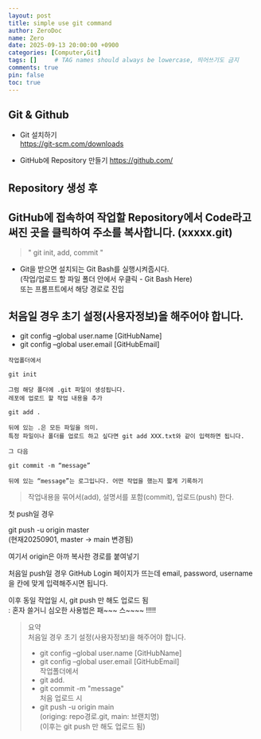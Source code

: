 ```yaml
---
layout: post
title: simple use git command
author: ZeroDoc
name: Zero
date: 2025-09-13 20:00:00 +0900
categories: [Computer,Git]
tags: []     # TAG names should always be lowercase, 띄어쓰기도 금지
comments: true
pin: false
toc: true
---
```

## Git & Github
- Git 설치하기   
 https://git-scm.com/downloads

- GitHub에 Repository 만들기
 https://github.com/

## Repository 생성 후
## GitHub에 접속하여 작업할 Repository에서 Code라고 써진 곳을 클릭하여 주소를 복사합니다. (xxxxx.git)

> " git init, add, commit  "

- Git을 받으면 설치되는 Git Bash를 실행시켜줍시다.   
(작업/업로드 할 파일 폴더 안에서 우클릭 - Git Bash Here)   
또는 프롬프트에서 해당 경로로 진입

## 처음일 경우 초기 설정(사용자정보)을 해주어야 합니다.   
- git config –global user.name [GitHubName]   
- git config –global user.email [GitHubEmail]

```
작업폴더에서

git init

그럼 해당 폴더에 .git 파일이 생성됩니다.   
레포에 업로드 할 작업 내용을 추가   

git add .    

뒤에 있는 .은 모든 파일을 의미.   
특정 파일이나 폴더를 업로드 하고 싶다면 git add XXX.txt와 같이 입력하면 됩니다.   

그 다음   

git commit -m “message”

뒤에 있는 “message”는 로그입니다. 어떤 작업을 했는지 짧게 기록하기
```
>작업내용을 묶어서(add), 설명서를 포함(commit), 업로드(push) 한다.   

첫 push일 경우   

git push -u origin master   
(현재20250901, master -> main 변경됨)   

여기서 origin은 아까 복사한 경로를 붙여넣기

처음일 push일 경우 GitHub Login 페이지가 뜨는데 email, password, username을 칸에 맞게 입력해주시면 됩니다.

이후 동일 작업일 시, git push 만 해도 업로드 됨   
: 혼자 쓸거니 심오한 사용법은 패~~~ 스~~~~  !!!!!

>요약   
>처음일 경우 초기 설정(사용자정보)을 해주어야 합니다.      
>- git config –global user.name [GitHubName]   
>- git config –global user.email [GitHubEmail]   
>작업폴더에서   
>- git add.   
>- git commit -m "message"   
>처음 업로드 시   
>- git push -u  origin main   
>(origing: repo경로.git, main: 브랜치명)   
>(이후는 git push 만 해도 업로드 됨)   
```
